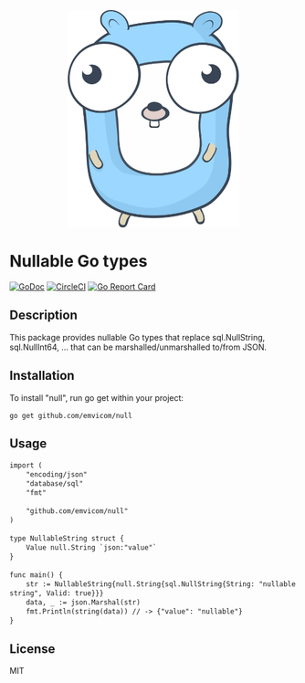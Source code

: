 <p align="center">
    <img src="nullgopher.svg" width="300px" />
</p>

# Nullable Go types

[![GoDoc](https://godoc.org/github.com/emvicom/null?status.svg)](https://godoc.org/github.com/emvicom/null)
[![CircleCI](https://circleci.com/gh/emvicom/null.svg?style=svg)](https://circleci.com/gh/emvicom/null)
[![Go Report Card](https://goreportcard.com/badge/github.com/emvicom/null)](https://goreportcard.com/report/github.com/emvicom/null)

## Description

This package provides nullable Go types that replace sql.NullString, sql.NullInt64, ... that can be marshalled/unmarshalled to/from JSON.

## Installation

To install "null", run go get within your project:

```
go get github.com/emvicom/null
```

## Usage

```
import (
    "encoding/json"
    "database/sql"
    "fmt"

    "github.com/emvicom/null"
)

type NullableString struct {
    Value null.String `json:"value"`
}

func main() {
    str := NullableString{null.String{sql.NullString{String: "nullable string", Valid: true}}}
    data, _ := json.Marshal(str)
    fmt.Println(string(data)) // -> {"value": "nullable"}
}
```

## License

MIT
